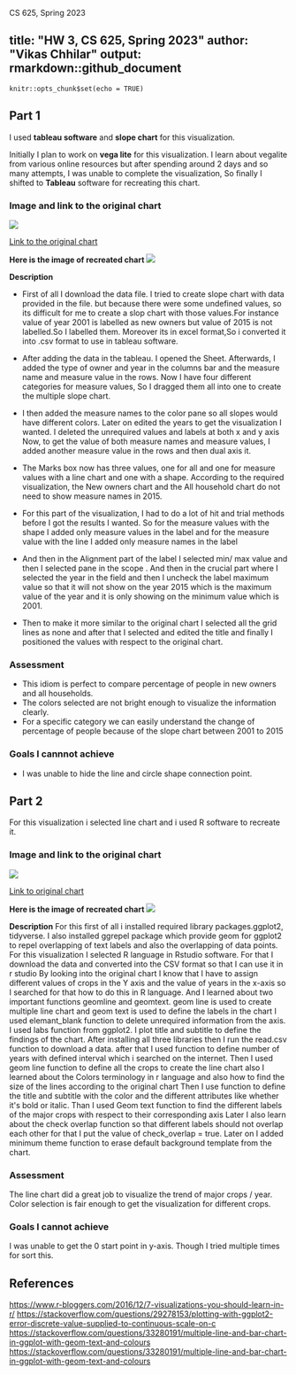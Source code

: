 
CS 625, Spring 2023


title: "HW 3, CS 625, Spring 2023"
author: "Vikas Chhilar"
output: rmarkdown::github_document
---

```{r setup, include=FALSE}
knitr::opts_chunk$set(echo = TRUE)
```
## Part 1
I used **tableau software** and **slope chart** for this visualization.

Initially I plan to work on **vega lite** for this visualization. I learn about vegalite from various online resources but after spending around 2 days and so many attempts, I was unable to complete the visualization, So finally I shifted to **Tableau**
software for recreating this chart. 

### Image and link to the original chart
![](part1_orig.png)
   
[Link to the original chart](https://policyviz.com/2017/11/16/remake-stacked-column-chart/)



**Here is the image of recreated chart**
![](part1_recreated.jpg)

**Description**

- First of all I download the data file. I tried to create slope chart with data provided in the file. but because there were some undefined values, so its difficult for me to create a slop chart with those values.For instance value of year 2001 is labelled as new owners but value of 2015 is not labelled.So I labelled them. Moreover its in excel format,So i converted it into .csv format to use in tableau software.

- After adding the data in the tableau. I opened the Sheet. Afterwards, I added the type of owner and year in the columns bar and the measure name and measure value in the rows. Now I have four different categories for measure values, So I dragged them all into one to create the multiple slope chart.

- I then added the measure names to the color pane so all slopes would have different colors. Later on edited the years to get the visualization I wanted. I deleted the unrequired values and labels at both x and y axis Now, to get the value of both measure names and measure values, I added another measure value in the rows and then dual axis it.

- The Marks box now has three values, one for all and one for measure values with a line chart and one with a shape. According to the required visualization, the New owners chart and the All household chart do not need to show measure names in 2015.

- For this part of the visualization, I had to do a lot of hit and trial methods before I got the results I wanted. So for the measure values with the shape I added only measure values in the label  and for the measure value with the line I added only measure names in the label 

- And then in the Alignment part of the label I selected min/ max value and then I selected pane in the scope . And then in  the crucial part where I selected the year in the field and then I uncheck the label maximum value so that it will not show on the year 2015 which is the maximum value of the year and it is only showing on the minimum value which is 2001.
- Then to make it more similar to the original chart I selected all the grid lines as none and after that I selected and edited the title and finally I positioned the values with respect to the original chart.

### Assessment ###

* This idiom is perfect to compare percentage of people in new owners and all households.
* The colors selected are not bright enough to visualize the information clearly.
* For a specific category we can easily understand the change of percentage of people because of the slope chart between 2001 to 2015




### Goals I cannnot achieve

* I was unable to hide the line and circle shape connection point. 



## Part 2
For this visualization i selected line chart and i used R software to recreate it.

### Image and link to the original chart
![](part2_orig.png)

[Link to original chart](https://camo.githubusercontent.com/ab35ad6cb1bee8c9e3a9a22a8caea8fb7e360ac2e0fdefa79d69e9a78ec54b95/68747470733a2f2f706f6c69637976697a2e636f6d2f77702d636f6e74656e742f75706c6f6164732f323031382f30362f506f6c69637956697a5f555344415f52656d616b655f4c696e655f43686172742e706e67)

**Here is the image of recreated chart**
![](hw3part2.jpg)

**Description**
For this first of all i installed required library packages.ggplot2, tidyverse. I also installed ggrepel package which provide geom for ggplot2 to repel overlapping of text labels and also the overlapping of data points.
For this visualization I selected R language in Rstudio software. For that I download the data and  converted into the CSV format so that I can use it in r studio
By looking into the original chart I know that I have to assign different values of crops in the Y axis and the value of years in the x-axis so I searched for that how to do this in R language. 
And I learned about two important functions geomline and geomtext. geom line is used to create multiple line chart and geom text is used to define the labels in the chart
I used elemant_blank function to delete unrequired information from the axis. 
I used labs function from ggplot2. I plot title and subtitle to define the findings of the chart.
After installing all three libraries then I run the read.csv function to download a data. after that I used function to define  number of years with defined interval which i searched on the internet.
Then  I used geom line function to define all the crops to create the line chart also I learned about the Colors terminology  in r language and also how to find the size of the lines according to the original chart
Then I use function to define the title and subtitle with the color and the different attributes like whether it's bold or italic.
Than I used Geom text function to  find the different labels of the major crops with respect to their corresponding axis
Later I also learn about the check overlap function so that different labels  should not overlap each other for that I put the value of check_overlap  =  true.
Later on I added minimum theme function to erase default background template from the chart.
 

### Assessment 

The line chart did a great job to visualize the trend of major crops / year.
Color selection is fair enough to get the visualization for different crops.


### Goals I cannot achieve

I was unable to get the 0 start point in y-axis. Though I tried multiple times for sort this. 


## References
https://www.r-bloggers.com/2016/12/7-visualizations-you-should-learn-in-r/
https://stackoverflow.com/questions/29278153/plotting-with-ggplot2-error-discrete-value-supplied-to-continuous-scale-on-c
https://stackoverflow.com/questions/33280191/multiple-line-and-bar-chart-in-ggplot-with-geom-text-and-colours
https://stackoverflow.com/questions/33280191/multiple-line-and-bar-chart-in-ggplot-with-geom-text-and-colours 